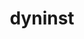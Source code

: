 ---
title: "dyninst"
layout: cache
categories: [package, develop-2025-04-20]
meta: {"compilers": ["gcc@11.4.0", "intel-oneapi-compilers@2025.1.0"], "num_specs": 8, "num_specs_by_stack": {"e4s": 3, "e4s-neoverse-v2": 2, "e4s-oneapi": 1, "e4s-rocm-external": 1, "root": 8, "tutorial": 1}, "oss": ["ubuntu22.04"], "platforms": ["linux"], "stacks": ["e4s", "e4s-neoverse-v2", "e4s-oneapi", "e4s-rocm-external", "root", "tutorial"], "targets": ["neoverse_v2", "x86_64_v3"], "versions": ["13.0.0"]}
spec_details: [{"compiler": "gcc@11.4.0", "hash": "27jjjvsvaysas5jlz2rpevs2ms3c7dja", "os": "ubuntu22.04", "platform": "linux", "size": "-", "stacks": ["e4s-rocm-external", "root"], "target": "x86_64_v3", "variants": ["build_system=cmake", "build_type=Release", "generator=make", "~ipo", "+openmp", "~stat_dysect", "~static"], "versions": ["13.0.0"]}, {"compiler": "gcc@11.4.0", "hash": "fu6bg54j7wky4axso6bbfghq7mi2as4z", "os": "ubuntu22.04", "platform": "linux", "size": "-", "stacks": ["e4s", "root"], "target": "x86_64_v3", "variants": ["build_system=cmake", "build_type=Release", "generator=make", "~ipo", "+openmp", "~stat_dysect", "~static"], "versions": ["13.0.0"]}, {"compiler": "gcc@11.4.0", "hash": "gpxqwuq3rvzyvxuovaibjb5yhxumxr46", "os": "ubuntu22.04", "platform": "linux", "size": "-", "stacks": ["e4s", "root"], "target": "x86_64_v3", "variants": ["build_system=cmake", "build_type=Release", "generator=make", "~ipo", "+openmp", "~stat_dysect", "~static"], "versions": ["13.0.0"]}, {"compiler": "intel-oneapi-compilers@2025.1.0", "hash": "ha42vy5z6o3xoudre2a7ynwmwiczhuua", "os": "ubuntu22.04", "platform": "linux", "size": "-", "stacks": ["e4s-oneapi", "root"], "target": "x86_64_v3", "variants": ["build_system=cmake", "build_type=Release", "generator=make", "~ipo", "+openmp", "~stat_dysect", "~static"], "versions": ["13.0.0"]}, {"compiler": "gcc@11.4.0", "hash": "hycsplxz22ewxpftd2dcipxsvsp3n4o4", "os": "ubuntu22.04", "platform": "linux", "size": "-", "stacks": ["root", "tutorial"], "target": "x86_64_v3", "variants": ["build_system=cmake", "build_type=Release", "generator=make", "~ipo", "+openmp", "~stat_dysect", "~static"], "versions": ["13.0.0"]}, {"compiler": "gcc@11.4.0", "hash": "kceuisjj3yn356akjajeiqfthdtvekkv", "os": "ubuntu22.04", "platform": "linux", "size": "-", "stacks": ["e4s-neoverse-v2", "root"], "target": "neoverse_v2", "variants": ["build_system=cmake", "build_type=Release", "generator=make", "~ipo", "+openmp", "~stat_dysect", "~static"], "versions": ["13.0.0"]}, {"compiler": "gcc@11.4.0", "hash": "oi47ylp7us4coipxaowu33wvghzownhl", "os": "ubuntu22.04", "platform": "linux", "size": "-", "stacks": ["e4s", "root"], "target": "x86_64_v3", "variants": ["build_system=cmake", "build_type=Release", "generator=make", "~ipo", "+openmp", "~stat_dysect", "~static"], "versions": ["13.0.0"]}, {"compiler": "gcc@11.4.0", "hash": "zxzhcq2sm7gx2hpgdo7dkiodgruwkr2d", "os": "ubuntu22.04", "platform": "linux", "size": "-", "stacks": ["e4s-neoverse-v2", "root"], "target": "neoverse_v2", "variants": ["build_system=cmake", "build_type=Release", "generator=make", "~ipo", "+openmp", "~stat_dysect", "~static"], "versions": ["13.0.0"]}]
---